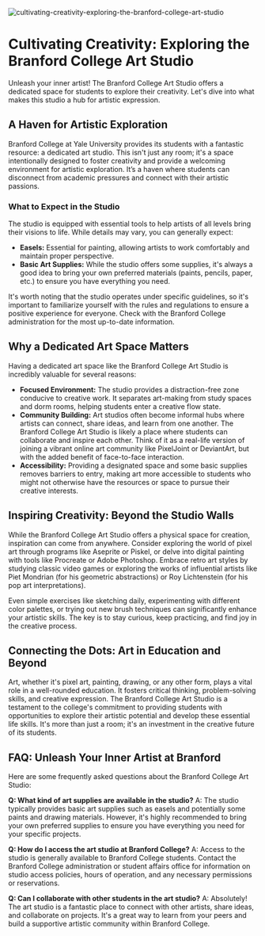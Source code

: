 ![cultivating-creativity-exploring-the-branford-college-art-studio](https://images.pexels.com/photos/3777911/pexels-photo-3777911.jpeg?auto=compress&cs=tinysrgb&fit=crop&h=627&w=1200)

# Cultivating Creativity: Exploring the Branford College Art Studio

Unleash your inner artist! The Branford College Art Studio offers a dedicated space for students to explore their creativity. Let's dive into what makes this studio a hub for artistic expression.

## A Haven for Artistic Exploration

Branford College at Yale University provides its students with a fantastic resource: a dedicated art studio. This isn't just any room; it's a space intentionally designed to foster creativity and provide a welcoming environment for artistic exploration. It’s a haven where students can disconnect from academic pressures and connect with their artistic passions.

### What to Expect in the Studio

The studio is equipped with essential tools to help artists of all levels bring their visions to life. While details may vary, you can generally expect:

*   **Easels:** Essential for painting, allowing artists to work comfortably and maintain proper perspective.
*   **Basic Art Supplies:** While the studio offers some supplies, it's always a good idea to bring your own preferred materials (paints, pencils, paper, etc.) to ensure you have everything you need.

It's worth noting that the studio operates under specific guidelines, so it's important to familiarize yourself with the rules and regulations to ensure a positive experience for everyone. Check with the Branford College administration for the most up-to-date information.

## Why a Dedicated Art Space Matters

Having a dedicated art space like the Branford College Art Studio is incredibly valuable for several reasons:

*   **Focused Environment:** The studio provides a distraction-free zone conducive to creative work. It separates art-making from study spaces and dorm rooms, helping students enter a creative flow state.
*   **Community Building:** Art studios often become informal hubs where artists can connect, share ideas, and learn from one another. The Branford College Art Studio is likely a place where students can collaborate and inspire each other. Think of it as a real-life version of joining a vibrant online art community like PixelJoint or DeviantArt, but with the added benefit of face-to-face interaction.
*   **Accessibility:** Providing a designated space and some basic supplies removes barriers to entry, making art more accessible to students who might not otherwise have the resources or space to pursue their creative interests.

## Inspiring Creativity: Beyond the Studio Walls

While the Branford College Art Studio offers a physical space for creation, inspiration can come from anywhere. Consider exploring the world of pixel art through programs like Aseprite or Piskel, or delve into digital painting with tools like Procreate or Adobe Photoshop. Embrace retro art styles by studying classic video games or exploring the works of influential artists like Piet Mondrian (for his geometric abstractions) or Roy Lichtenstein (for his pop art interpretations).

Even simple exercises like sketching daily, experimenting with different color palettes, or trying out new brush techniques can significantly enhance your artistic skills. The key is to stay curious, keep practicing, and find joy in the creative process.

## Connecting the Dots: Art in Education and Beyond

Art, whether it's pixel art, painting, drawing, or any other form, plays a vital role in a well-rounded education. It fosters critical thinking, problem-solving skills, and creative expression. The Branford College Art Studio is a testament to the college's commitment to providing students with opportunities to explore their artistic potential and develop these essential life skills. It's more than just a room; it's an investment in the creative future of its students.

## FAQ: Unleash Your Inner Artist at Branford

Here are some frequently asked questions about the Branford College Art Studio:

**Q: What kind of art supplies are available in the studio?**
A: The studio typically provides basic art supplies such as easels and potentially some paints and drawing materials. However, it's highly recommended to bring your own preferred supplies to ensure you have everything you need for your specific projects.

**Q: How do I access the art studio at Branford College?**
A: Access to the studio is generally available to Branford College students. Contact the Branford College administration or student affairs office for information on studio access policies, hours of operation, and any necessary permissions or reservations.

**Q: Can I collaborate with other students in the art studio?**
A: Absolutely! The art studio is a fantastic place to connect with other artists, share ideas, and collaborate on projects. It's a great way to learn from your peers and build a supportive artistic community within Branford College.
